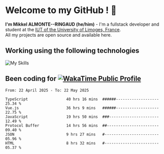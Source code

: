 # Welcome to my GitHub ! 🌃

**I'm Mikkel ALMONTE--RINGAUD (he/him)** - I'm a fullstack developer and student at the [IUT of the University of Limoges, France](https://iut.unilim.fr). \
All my projects are open source and available here.

## Working using the following technologies

![My Skills](https://skillicons.dev/icons?i=solidjs,pnpm,nodejs,ts,js,vercel,netlify,html,css,rust,astro,git,vue,md,electron,figma,github,bash,bun,cloudflare,py,tailwind,nginx,npm,tauri,vite,zig,yarn,windicss,dart,flutter,kotlin&theme=dark)

## Been coding for [![WakaTime Public Profile](https://wakatime.com/badge/user/0839e595-e07a-435c-8d59-ed95f2a3d6dd.svg?style=flat-square)](https://wakatime.com/@0839e595-e07a-435c-8d59-ed95f2a3d6dd)

<!--START_SECTION:waka-->

```plain
From: 22 April 2025 - To: 22 May 2025

TypeScript                 40 hrs 16 mins  ######-------------------   25.34 %
Vue.js                     36 hrs 9 mins   ######-------------------   22.75 %
JavaScript                 19 hrs 50 mins  ###----------------------   12.49 %
Protocol Buffer            14 hrs 56 mins  ##-----------------------   09.40 %
JSON                       9 hrs 27 mins   #------------------------   05.96 %
HTML                       8 hrs 32 mins   #------------------------   05.37 %
```

<!--END_SECTION:waka-->
